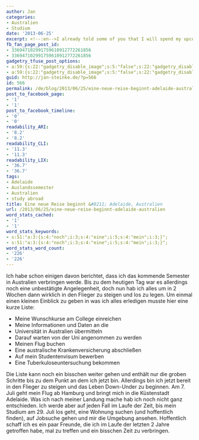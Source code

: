 ```yaml
---
author: Jan
categories:
- Australien
- Studium
date: '2013-06-25'
excerpt: <!--:en-->I already told some of you that I will spend my upcoming semester in Asutralia. However, until now it all was kind of unclear and not yet completely sure but all that changed today with my visa. I got granted a 6 month student visa and can stay for the entirety of my semester abroad. <!--:--><!--:de-->Ich habe schon einigen davon berichtet, dass ich das kommende Semester in Australien verbringen werde. Bis zu dem heutigen Tag war es allerdings noch eine unbestätigte Angelegenheit, doch nun hab ich alles um in 2 Wochen dann wirklich in den Flieger zu steigen und los zu legen.<!--:-->
fb_fan_page_post_id:
- 336947102991759610912772261856
- 336947102991759610912772261856
gadgetry_tfuse_post_options:
- a:59:{s:22:"gadgetry_disable_image";s:5:"false";s:22:"gadgetry_disable_video";s:5:"false";s:26:"gadgetry_disable_post_meta";s:5:"false";s:23:"gadgetry_disable_author";s:4:"true";s:31:"gadgetry_disable_published_date";s:5:"false";s:24:"gadgetry_disable_coments";s:5:"false";s:28:"gadgetry_disable_author_info";s:5:"false";s:19:"gadgetry_page_title";s:13:"default_title";s:21:"gadgetry_custom_title";s:0:"";s:21:"gadgetry_single_image";s:80:"http://jan-steinke.de/wordpress/wp-content/uploads/2013/06/cropped-Blog-Post.png";s:30:"gadgetry_single_img_dimensions";a:2:{i:0;s:3:"586";i:1;s:3:"319";}s:28:"gadgetry_single_img_position";s:9:"alignleft";s:24:"gadgetry_thumbnail_image";s:80:"http://jan-steinke.de/wordpress/wp-content/uploads/2013/06/cropped-Blog-Post.png";s:27:"gadgetry_thumbnail_position";s:7:"noalign";s:19:"gadgetry_video_link";s:0:"";s:25:"gadgetry_video_dimensions";a:2:{i:0;s:3:"590";i:1;s:3:"191";}s:23:"gadgetry_video_position";s:9:"alignleft";s:23:"gadgetry_header_element";s:3:"map";s:22:"gadgetry_select_slider";s:2:"-1";s:17:"gadgetry_page_map";s:36:"-34.93097858831627:138.5980224609375";s:25:"gadgetry_content_ads_post";s:4:"true";s:21:"gadgetry_top_ad_space";s:5:"false";s:21:"gadgetry_top_ad_image";s:0:"";s:19:"gadgetry_top_ad_url";s:0:"";s:23:"gadgetry_top_ad_adsense";s:0:"";s:28:"gadgetry_bfcontent_ads_space";s:5:"false";s:23:"gadgetry_bfcontent_type";s:5:"image";s:25:"gadgetry_bfcontent_number";s:3:"one";s:29:"gadgetry_bfcontent_ads_image1";s:0:"";s:27:"gadgetry_bfcontent_ads_url1";s:0:"";s:31:"gadgetry_bfcontent_ads_adsense1";s:0:"";s:29:"gadgetry_bfcontent_ads_image2";s:0:"";s:27:"gadgetry_bfcontent_ads_url2";s:0:"";s:31:"gadgetry_bfcontent_ads_adsense2";s:0:"";s:29:"gadgetry_bfcontent_ads_image3";s:0:"";s:27:"gadgetry_bfcontent_ads_url3";s:0:"";s:31:"gadgetry_bfcontent_ads_adsense3";s:0:"";s:29:"gadgetry_bfcontent_ads_image4";s:0:"";s:27:"gadgetry_bfcontent_ads_url4";s:0:"";s:31:"gadgetry_bfcontent_ads_adsense4";s:0:"";s:29:"gadgetry_bfcontent_ads_image5";s:0:"";s:27:"gadgetry_bfcontent_ads_url5";s:0:"";s:31:"gadgetry_bfcontent_ads_adsense5";s:0:"";s:29:"gadgetry_bfcontent_ads_image6";s:0:"";s:27:"gadgetry_bfcontent_ads_url6";s:0:"";s:31:"gadgetry_bfcontent_ads_adsense6";s:0:"";s:29:"gadgetry_bfcontent_ads_image7";s:0:"";s:27:"gadgetry_bfcontent_ads_url7";s:0:"";s:31:"gadgetry_bfcontent_ads_adsense7";s:0:"";s:19:"gadgetry_hook_space";s:5:"false";s:19:"gadgetry_hook_image";s:0:"";s:17:"gadgetry_hook_url";s:0:"";s:21:"gadgetry_hook_adsense";s:0:"";s:25:"gadgetry_content_subtitle";s:0:"";s:20:"gadgetry_content_top";s:0:"";s:23:"gadgetry_content_bottom";s:0:"";s:18:"gadgetry_seo_title";s:0:"";s:24:"gadgetry_seo_description";s:0:"";s:21:"gadgetry_seo_keywords";s:0:"";}
- a:59:{s:22:"gadgetry_disable_image";s:5:"false";s:22:"gadgetry_disable_video";s:5:"false";s:26:"gadgetry_disable_post_meta";s:5:"false";s:23:"gadgetry_disable_author";s:4:"true";s:31:"gadgetry_disable_published_date";s:5:"false";s:24:"gadgetry_disable_coments";s:5:"false";s:28:"gadgetry_disable_author_info";s:5:"false";s:19:"gadgetry_page_title";s:13:"default_title";s:21:"gadgetry_custom_title";s:0:"";s:21:"gadgetry_single_image";s:80:"http://jan-steinke.de/wordpress/wp-content/uploads/2013/06/cropped-Blog-Post.png";s:30:"gadgetry_single_img_dimensions";a:2:{i:0;s:3:"586";i:1;s:3:"319";}s:28:"gadgetry_single_img_position";s:9:"alignleft";s:24:"gadgetry_thumbnail_image";s:80:"http://jan-steinke.de/wordpress/wp-content/uploads/2013/06/cropped-Blog-Post.png";s:27:"gadgetry_thumbnail_position";s:7:"noalign";s:19:"gadgetry_video_link";s:0:"";s:25:"gadgetry_video_dimensions";a:2:{i:0;s:3:"590";i:1;s:3:"191";}s:23:"gadgetry_video_position";s:9:"alignleft";s:23:"gadgetry_header_element";s:3:"map";s:22:"gadgetry_select_slider";s:2:"-1";s:17:"gadgetry_page_map";s:36:"-34.93097858831627:138.5980224609375";s:25:"gadgetry_content_ads_post";s:4:"true";s:21:"gadgetry_top_ad_space";s:5:"false";s:21:"gadgetry_top_ad_image";s:0:"";s:19:"gadgetry_top_ad_url";s:0:"";s:23:"gadgetry_top_ad_adsense";s:0:"";s:28:"gadgetry_bfcontent_ads_space";s:5:"false";s:23:"gadgetry_bfcontent_type";s:5:"image";s:25:"gadgetry_bfcontent_number";s:3:"one";s:29:"gadgetry_bfcontent_ads_image1";s:0:"";s:27:"gadgetry_bfcontent_ads_url1";s:0:"";s:31:"gadgetry_bfcontent_ads_adsense1";s:0:"";s:29:"gadgetry_bfcontent_ads_image2";s:0:"";s:27:"gadgetry_bfcontent_ads_url2";s:0:"";s:31:"gadgetry_bfcontent_ads_adsense2";s:0:"";s:29:"gadgetry_bfcontent_ads_image3";s:0:"";s:27:"gadgetry_bfcontent_ads_url3";s:0:"";s:31:"gadgetry_bfcontent_ads_adsense3";s:0:"";s:29:"gadgetry_bfcontent_ads_image4";s:0:"";s:27:"gadgetry_bfcontent_ads_url4";s:0:"";s:31:"gadgetry_bfcontent_ads_adsense4";s:0:"";s:29:"gadgetry_bfcontent_ads_image5";s:0:"";s:27:"gadgetry_bfcontent_ads_url5";s:0:"";s:31:"gadgetry_bfcontent_ads_adsense5";s:0:"";s:29:"gadgetry_bfcontent_ads_image6";s:0:"";s:27:"gadgetry_bfcontent_ads_url6";s:0:"";s:31:"gadgetry_bfcontent_ads_adsense6";s:0:"";s:29:"gadgetry_bfcontent_ads_image7";s:0:"";s:27:"gadgetry_bfcontent_ads_url7";s:0:"";s:31:"gadgetry_bfcontent_ads_adsense7";s:0:"";s:19:"gadgetry_hook_space";s:5:"false";s:19:"gadgetry_hook_image";s:0:"";s:17:"gadgetry_hook_url";s:0:"";s:21:"gadgetry_hook_adsense";s:0:"";s:25:"gadgetry_content_subtitle";s:0:"";s:20:"gadgetry_content_top";s:0:"";s:23:"gadgetry_content_bottom";s:0:"";s:18:"gadgetry_seo_title";s:0:"";s:24:"gadgetry_seo_description";s:0:"";s:21:"gadgetry_seo_keywords";s:0:"";}
guid: http://jan-steinke.de/?p=566
id: 566
permalink: /de/blog/2013/06/25/eine-neue-reise-beginnt-adelaide-australien/
post_to_facebook_page:
- '1'
- '1'
post_to_facebook_timeline:
- '0'
- '0'
readability_ARI:
- '8.2'
- '8.2'
readability_CLI:
- '11.3'
- '11.3'
readability_LIX:
- '36.7'
- '36.7'
tags:
- Adelaide
- Auslandssemester
- Australien
- study abroad
title: Eine neue Reise beginnt &#8211; Adelaide, Australien
url: /2013/06/25/eine-neue-reise-beginnt-adelaide-australien
word_stats_cached:
- '1'
- '1'
word_stats_keywords:
- s:51:"a:3:{s:4:"noch";i:3;s:4:"eine";i:5;s:4:"mein";i:3;}";
- s:51:"a:3:{s:4:"noch";i:3;s:4:"eine";i:5;s:4:"mein";i:3;}";
word_stats_word_count:
- '226'
- '226'
---
```


Ich habe schon einigen davon berichtet, dass ich das kommende Semester in Australien verbringen werde. Bis zu dem heutigen Tag war es allerdings noch eine unbestätigte Angelegenheit, doch nun hab ich alles um in 2 Wochen dann wirklich in den Flieger zu steigen und los zu legen. Um einmal einen kleinen Einblick zu geben in was ich alles erledigen musste hier eine kurze Liste:

  * Meine Wunschkurse am College einreichen
  * Meine Informationen und Daten an die
  * Universität in Australien übermitteln
  * Darauf warten von der Uni angenommen zu werden
  * Meinen Flug buchen
  * Eine australische Krankenversicherung abschließen
  * Auf mein Studentenvisum bewerben
  * Eine Tuberkuloseuntersuchung bekommen

Die Liste kann noch ein bisschen weiter gehen und enthält nur die groben Schritte bis zu dem Punkt an dem ich jetzt bin. Allerdings bin ich jetzt bereit in den Flieger zu steigen und das Leben Down-Under zu beginnen. Am 7. Juli geht mein Flug ab Hamburg und bringt mich in die Küstenstadt Adelaide. Was ich nach meiner Landung mache hab ich noch nicht ganz entschieden. Ich werde aber auf jeden Fall im Laufe der Zeit, bis mein Studium am 29. Juli los geht, eine Wohnung suchen (und hoffentlich finden), auf Jobsuche gehen und mir die Umgebung ansehen. Hoffentlich schaff ich es ein paar Freunde, die ich im Laufe der letzten 2 Jahre getroffen habe, mal zu treffen und ein bisschen Zeit zu verbringen.